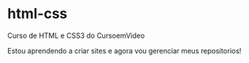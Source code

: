 # html-css
 Curso de HTML e CSS3 do CursoemVideo

Estou aprendendo a criar sites e agora vou gerenciar meus repositorios!